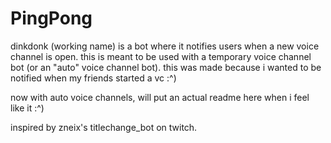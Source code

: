 # PingPong

dinkdonk (working name) is a bot where it notifies users when a new voice channel is open. this is meant to be used with a temporary voice channel bot (or an "auto" voice channel bot). this was made because i wanted to be notified when my friends started a vc :^)

now with auto voice channels, will put an actual readme here when i feel like it :^)

inspired by zneix's titlechange_bot on twitch.

<!-- cv pasted from top.gg description lol -->
